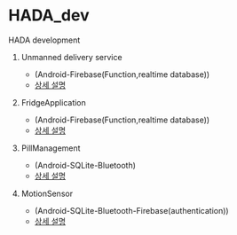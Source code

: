 # HADA_dev
HADA development

1. Unmanned delivery service 
    - (Android-Firebase(Function,realtime database))
    - [상세 설명](https://github.com/bangjinhyuk/HADA_dev/tree/main/Unmanned%20delivery%20service)

2. FridgeApplication
   - (Android-Firebase(Function,realtime database))
   - [상세 설명](https://github.com/bangjinhyuk/HADA_dev/tree/main/FridgeApplication)
        
3. PillManagement
   - (Android-SQLite-Bluetooth)
   - [상세 설명](https://github.com/bangjinhyuk/HADA_dev/tree/main/PillManagement)

3. MotionSensor
   - (Android-SQLite-Bluetooth-Firebase(authentication))
   - [상세 설명](https://github.com/bangjinhyuk/HADA_dev/tree/main/MotionSensor)
